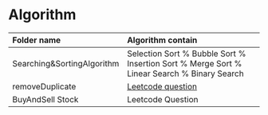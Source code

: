 # Algorithm

| Folder name | Algorithm contain |
| :-- | :--|
|   Searching&SortingAlgorithm  |   Selection Sort % Bubble Sort % Insertion Sort % Merge Sort % Linear Search % Binary Search|
|    removeDuplicate | [Leetcode question](https://leetcode.com/problems/remove-duplicates-from-sorted-array/description/) |
| BuyAndSell Stock | Leetcode Question|

